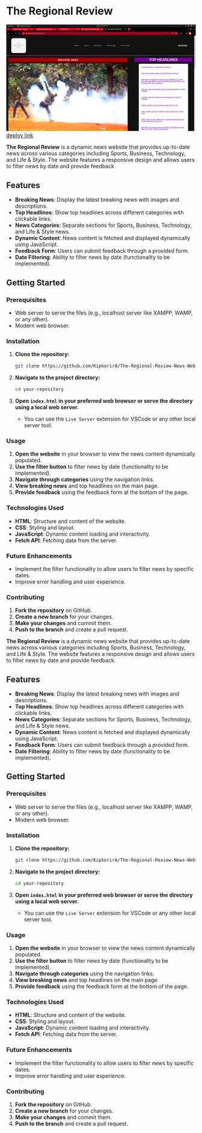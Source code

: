 # The Regional Review

![Screenshot](/Images/screenshot.jpg) [deploy link](https://the-regional-review-news-web.vercel.app/)

**The Regional Review** is a dynamic news website that provides up-to-date news across various categories including Sports, Business, Technology, and Life & Style. The website features a responsive design and allows users to filter news by date and provide feedback.

## Features

- **Breaking News**: Display the latest breaking news with images and descriptions.
- **Top Headlines**: Show top headlines across different categories with clickable links.
- **News Categories**: Separate sections for Sports, Business, Technology, and Life & Style news.
- **Dynamic Content**: News content is fetched and displayed dynamically using JavaScript.
- **Feedback Form**: Users can submit feedback through a provided form.
- **Date Filtering**: Ability to filter news by date (functionality to be implemented).

## Getting Started

### Prerequisites

- Web server to serve the files (e.g., localhost server like XAMPP, WAMP, or any other).
- Modern web browser.

### Installation

1. **Clone the repository:**

    ```bash
    git clone https://github.com/KipkorirA/The-Regional-Review-News-Web
    ```

2. **Navigate to the project directory:**

    ```bash
    cd your-repository
    ```

3. **Open `index.html` in your preferred web browser or serve the directory using a local web server.**

    - You can use the `Live Server` extension for VSCode or any other local server tool.

### Usage

1. **Open the website** in your browser to view the news content dynamically populated.
2. **Use the filter button** to filter news by date (functionality to be implemented).
3. **Navigate through categories** using the navigation links.
4. **View breaking news** and top headlines on the main page.
5. **Provide feedback** using the feedback form at the bottom of the page.

### Technologies Used

- **HTML**: Structure and content of the website.
- **CSS**: Styling and layout.
- **JavaScript**: Dynamic content loading and interactivity.
- **Fetch API**: Fetching data from the server.

### Future Enhancements

- Implement the filter functionality to allow users to filter news by specific dates.
- Improve error handling and user experience.

### Contributing

1. **Fork the repository** on GitHub.
2. **Create a new branch** for your changes.
3. **Make your changes** and commit them.
4. **Push to the branch** and create a pull request.

**The Regional Review** is a dynamic news website that provides up-to-date news across various categories including Sports, Business, Technology, and Life & Style. The website features a responsive design and allows users to filter news by date and provide feedback.

## Features

- **Breaking News**: Display the latest breaking news with images and descriptions.
- **Top Headlines**: Show top headlines across different categories with clickable links.
- **News Categories**: Separate sections for Sports, Business, Technology, and Life & Style news.
- **Dynamic Content**: News content is fetched and displayed dynamically using JavaScript.
- **Feedback Form**: Users can submit feedback through a provided form.
- **Date Filtering**: Ability to filter news by date (functionality to be implemented).

## Getting Started

### Prerequisites

- Web server to serve the files (e.g., localhost server like XAMPP, WAMP, or any other).
- Modern web browser.

### Installation

1. **Clone the repository:**

    ```bash
    git clone https://github.com/KipkorirA/The-Regional-Review-News-Web
    ```

2. **Navigate to the project directory:**

    ```bash
    cd your-repository
    ```

3. **Open `index.html` in your preferred web browser or serve the directory using a local web server.**

    - You can use the `Live Server` extension for VSCode or any other local server tool.

### Usage

1. **Open the website** in your browser to view the news content dynamically populated.
2. **Use the filter button** to filter news by date (functionality to be implemented).
3. **Navigate through categories** using the navigation links.
4. **View breaking news** and top headlines on the main page.
5. **Provide feedback** using the feedback form at the bottom of the page.

### Technologies Used

- **HTML**: Structure and content of the website.
- **CSS**: Styling and layout.
- **JavaScript**: Dynamic content loading and interactivity.
- **Fetch API**: Fetching data from the server.

### Future Enhancements

- Implement the filter functionality to allow users to filter news by specific dates.
- Improve error handling and user experience.

### Contributing

1. **Fork the repository** on GitHub.
2. **Create a new branch** for your changes.
3. **Make your changes** and commit them.
4. **Push to the branch** and create a pull request.


